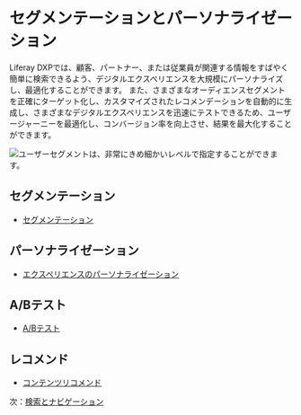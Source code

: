 # セグメンテーションとパーソナライゼーション

Liferay DXPでは、顧客、パートナー、または従業員が関連する情報をすばやく簡単に検索できるよう、デジタルエクスペリエンスを大規模にパーソナライズし、最適化することができます。 また、さまざまなオーディエンスセグメントを正確にターゲット化し、カスタマイズされたレコメンデーションを自動的に生成し、さまざまなデジタルエクスペリエンスを迅速にテストできるため、ユーザージャーニーを最適化し、コンバージョン率を向上させ、結果を最大化することができます。

![ユーザーセグメントは、非常にきめ細かいレベルで指定することができます。](./segmentation-and-personalization/images/01.png)

## セグメンテーション

* [セグメンテーション](https://learn.liferay.com/w/dxp/site-building/personalizing-site-experience/segmentation)

## パーソナライゼーション

* [エクスペリエンスのパーソナライゼーション](https://learn.liferay.com/w/dxp/site-building/personalizing-site-experience/experience-personalization)

## A/Bテスト

* [A/Bテスト](https://learn.liferay.com/w/dxp/site-building/optimizing-sites/ab-testing/ab-testing)

## レコメンド

* [コンテンツリコメンド](https://learn.liferay.com/web/guest/w/dxp/site-building/personalizing-site-experience/experience-personalization/understanding-content-recommendations)

次：[検索とナビゲーション](./search-and-navigation.md)
